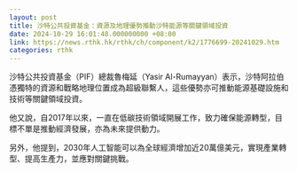 ```yaml
---
layout: post
title: 沙特公共投資基金：資源及地理優勢推動沙特能源等關鍵領域投資
date: 2024-10-29 16:01:48.000000000 +08:00
link: https://news.rthk.hk/rthk/ch/component/k2/1776699-20241029.htm
categories: rthk
---
```


沙特公共投資基金（PIF）總裁魯梅延（Yasir Al-Rumayyan）表示，沙特阿拉伯憑獨特的資源和戰略地理位置成為超級聯繫人，這些優勢亦可推動能源基礎設施和技術等關鍵領域投資。

他又說，自2017年以來，一直在低碳技術領域開展工作，致力確保能源轉型，目標不單是推動經濟發展，亦為未來提供動力。

另外，他提到，2030年人工智能可以為全球經濟增加近20萬億美元，實現產業轉型、提高生產力，並應對關鍵挑戰。
